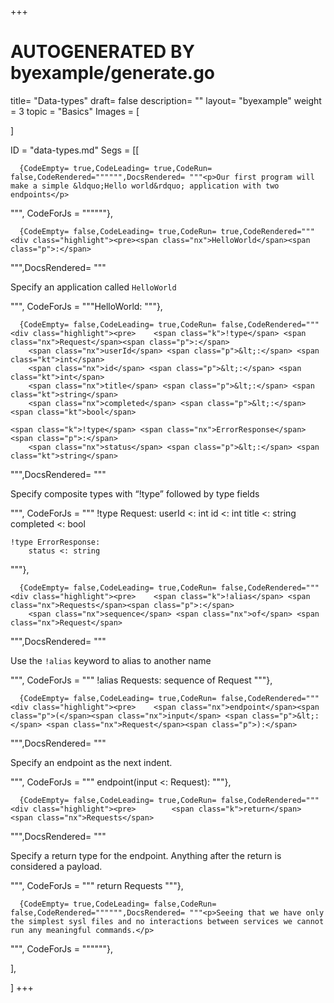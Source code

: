 +++
# AUTOGENERATED BY byexample/generate.go
title= "Data-types"
draft= false
description= ""
layout= "byexample"
weight = 3
topic = "Basics"
Images = [
  
]

ID = "data-types.md"
Segs = [[
  
      {CodeEmpty= true,CodeLeading= true,CodeRun= false,CodeRendered="""""",DocsRendered= """<p>Our first program will make a simple &ldquo;Hello world&rdquo; application with two endpoints</p>
""", CodeForJs = """"""},

      {CodeEmpty= false,CodeLeading= true,CodeRun= true,CodeRendered="""<div class="highlight"><pre><span class="nx">HelloWorld</span><span class="p">:</span>
</pre></div>
""",DocsRendered= """<p>Specify an application called <code>HelloWorld</code></p>
""", CodeForJs = """HelloWorld:
"""},

      {CodeEmpty= false,CodeLeading= true,CodeRun= false,CodeRendered="""<div class="highlight"><pre>    <span class="k">!type</span> <span class="nx">Request</span><span class="p">:</span>
        <span class="nx">userId</span> <span class="p">&lt;:</span> <span class="kt">int</span>
        <span class="nx">id</span> <span class="p">&lt;:</span> <span class="kt">int</span>
        <span class="nx">title</span> <span class="p">&lt;:</span> <span class="kt">string</span>
        <span class="nx">completed</span> <span class="p">&lt;:</span> <span class="kt">bool</span>
    
    <span class="k">!type</span> <span class="nx">ErrorResponse</span><span class="p">:</span>
        <span class="nx">status</span> <span class="p">&lt;:</span> <span class="kt">string</span>
</pre></div>
""",DocsRendered= """<p>Specify composite types with &ldquo;!type&rdquo; followed by type fields</p>
""", CodeForJs = """    !type Request:
        userId <: int
        id <: int
        title <: string
        completed <: bool
    
    !type ErrorResponse:
        status <: string
"""},

      {CodeEmpty= false,CodeLeading= true,CodeRun= false,CodeRendered="""<div class="highlight"><pre>    <span class="k">!alias</span> <span class="nx">Requests</span><span class="p">:</span>
        <span class="nx">sequence</span> <span class="nx">of</span> <span class="nx">Request</span>
</pre></div>
""",DocsRendered= """<p>Use the <code>!alias</code> keyword to alias to another name</p>
""", CodeForJs = """    !alias Requests:
        sequence of Request
"""},

      {CodeEmpty= false,CodeLeading= true,CodeRun= false,CodeRendered="""<div class="highlight"><pre>    <span class="nx">endpoint</span><span class="p">(</span><span class="nx">input</span> <span class="p">&lt;:</span> <span class="nx">Request</span><span class="p">):</span>
</pre></div>
""",DocsRendered= """<p>Specify an endpoint as the next indent.</p>
""", CodeForJs = """    endpoint(input <: Request):
"""},

      {CodeEmpty= false,CodeLeading= true,CodeRun= false,CodeRendered="""<div class="highlight"><pre>        <span class="k">return</span> <span class="nx">Requests</span>
</pre></div>
""",DocsRendered= """<p>Specify a return type for the endpoint. Anything after the return is considered a payload.</p>
""", CodeForJs = """        return Requests
"""},

      {CodeEmpty= true,CodeLeading= false,CodeRun= false,CodeRendered="""""",DocsRendered= """<p>Seeing that we have only the simplest sysl files and no interactions between services we cannot run any meaningful commands.</p>
""", CodeForJs = """"""},

],

]
+++


